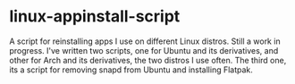 # linux-appinstall-script

A script for reinstalling apps I use on different Linux distros.
Still a work in progress. 
I've written two scripts, one for Ubuntu and its derivatives, and other for Arch and its derivatives, the two distros I use often.
The third one, its a script for removing snapd from Ubuntu and installing Flatpak.
